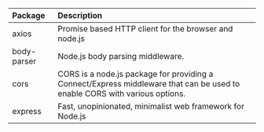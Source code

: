 |Package|Description|
|:--|:--|
|axios|Promise based HTTP client for the browser and node.js|
|body-parser|Node.js body parsing middleware.|
|cors|CORS is a node.js package for providing a Connect/Express middleware that can be used to enable CORS with various options.|
|express|Fast, unopinionated, minimalist web framework for Node.js|
